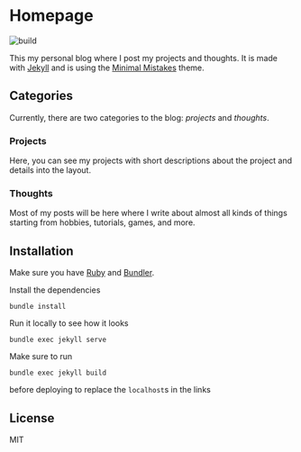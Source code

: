 # Homepage
![build](https://travis-ci.com/thinkty/homepage-jekyll.svg?branch=master)

This my personal blog where I post my projects and thoughts.
It is made with [Jekyll](https://jekyllrb.com/) and is using the [Minimal Mistakes](https://mmistakes.github.io/minimal-mistakes/) theme.

## Categories
Currently, there are two categories to the blog: *projects* and *thoughts*.

### Projects
Here, you can see my projects with short descriptions about the project and details into the layout.

### Thoughts
Most of my posts will be here where I write about almost all kinds of things starting from hobbies, tutorials, games, and more.

## Installation
Make sure you have [Ruby](https://www.ruby-lang.org/en/) and [Bundler](https://bundler.io/).

Install the dependencies
```
bundle install
```
Run it locally to see how it looks
```
bundle exec jekyll serve
```
Make sure to run
```
bundle exec jekyll build
```
before deploying to replace the `localhost`s in the links

## License
MIT
